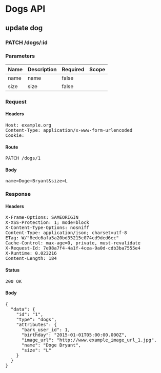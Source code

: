 # Dogs API

## update dog

### PATCH /dogs/:id

### Parameters

| Name | Description | Required | Scope |
|------|-------------|----------|-------|
| name |  name | false |  |
| size |  size | false |  |

### Request

#### Headers

<pre>Host: example.org
Content-Type: application/x-www-form-urlencoded
Cookie: </pre>

#### Route

<pre>PATCH /dogs/1</pre>

#### Body

<pre>name=Doge+Bryant&size=L</pre>

### Response

#### Headers

<pre>X-Frame-Options: SAMEORIGIN
X-XSS-Protection: 1; mode=block
X-Content-Type-Options: nosniff
Content-Type: application/json; charset=utf-8
ETag: W/&quot;8edc6afa5a20bd35215c074cd9ded6ec&quot;
Cache-Control: max-age=0, private, must-revalidate
X-Request-Id: 7e98a7f4-4a1f-4cea-9a0d-cdb3ba7555e4
X-Runtime: 0.023216
Content-Length: 184</pre>

#### Status

<pre>200 OK</pre>

#### Body

<pre>{
  "data": {
    "id": "1",
    "type": "dogs",
    "attributes": {
      "bark_user_id": 1,
      "birthday": "2015-01-01T05:00:00.000Z",
      "image_url": "http://www.example_image_url_1.jpg",
      "name": "Doge Bryant",
      "size": "L"
    }
  }
}</pre>
